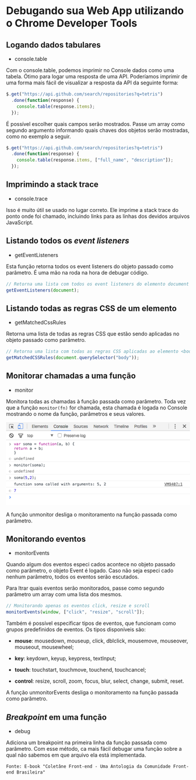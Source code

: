 # Debugando sua Web App utilizando o Chrome Developer Tools

## Logando dados tabulares

* console.table

Com o console.table, podemos imprimir no Console dados como uma tabela. Ótimo para logar uma resposta de uma API. Poderíamos imprimir de uma forma mais fácil de visualizar a resposta da API da seguinte forma:

```js
$.get("https://api.github.com/search/repositories?q=tetris")
  .done(function(response) {
    console.table(response.items);
  });
```

É possível escolher quais campos serão mostrados. Passe um array como segundo argumento informando quais chaves dos objetos serão mostradas, como no exemplo a seguir.

```js
$.get("https://api.github.com/search/repositories?q=tetris")
  .done(function(response) {
    console.table(response.items, ["full_name", "description"]);
  });
```

## Imprimindo a stack trace
* console.trace

Isso é muito útil se usado no lugar correto. Ele imprime a stack trace do ponto onde foi chamado, incluindo links para as linhas dos devidos arquivos JavaScript.

## Listando todos os *event listeners*
* getEventListeners

Esta função retorna todos os event listeners do objeto passado como parâmetro. É uma mão na roda na hora de debugar código.

```js
// Retorna uma lista com todos os event listeners do elemento document
getEventListeners(document);
```

## Listando todas as regras CSS de um elemento
* getMatchedCssRules

Retorna uma lista de todas as regras CSS que estão sendo aplicadas no objeto passado como parâmetro.

```js
// Retorna uma lista com todas as regras CSS aplicadas ao elemento <body>
getMatchedCSSRules(document.querySelector("body"));
```

## Monitorar chamadas a uma função
* monitor

Monitora todas as chamadas à função passada como parâmetro. Toda vez que a função `monitor(fn)` for chamada, esta chamada é logada no Console mostrando o nome da função, parâmetros e seus valores.

![](images/monitor.png)

A função unmonitor desliga o monitoramento na função passada como parâmetro.

## Monitorando eventos
* monitorEvents

Quando algum dos eventos especi cados acontece no objeto passado como parâmetro, o objeto Event é logado. Caso não seja especi cado nenhum parâmetro, todos os eventos serão escutados.

Para  ltrar quais eventos serão monitorados, passe como segundo parâmetro um array com uma lista dos mesmos.

```js
// Monitorando apenas os eventos click, resize e scroll
monitorEvents(window, ["click", "resize", "scroll"]);
```

Também é possível especificar tipos de eventos, que funcionam como grupos predefinidos de eventos. Os tipos disponíveis são:

* **mouse**: mousedown, mouseup, click, dblclick, mousemove, mouseover, mouseout, mousewheel;

* **key**: keydown, keyup, keypress, textInput;

* **touch**: touchstart, touchmove, touchend, touchcancel;

* **control**: resize, scroll, zoom, focus, blur, select, change, submit, reset.

A função unmonitorEvents desliga o monitoramento na função passada como parâmetro.

## *Breakpoint* em uma função

* debug

Adiciona um breakpoint na primeira linha da função passada como parâmetro. Com esse método,  ca mais fácil debugar uma função sobre a qual não sabemos em que arquivo ela está implementada.


	Fonte: E-book "Coletâne Front-end - Uma Antologia da Comunidade Front-end Brasileira"
